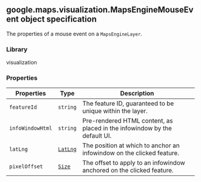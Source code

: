 <h2 id="MapsEngineMouseEvent">
google.maps.visualization.MapsEngineMouseEvent
object specification
</h2><p>The properties of a mouse event on a <code>MapsEngineLayer</code>.</p><h3>Library</h3><p>visualization</p><h3>Properties</h3><table summary="interface MapsEngineMouseEvent - Properties" width="100%">
<thead>
<tr><th>Properties</th>
<th>Type</th>
<th>Description</th>
</tr></thead>
<tbody>
<tr>
<td><code>featureId</code></td>
<td><code>string</code></td>
<td>The feature ID, guaranteed to be unique within the layer.</td>
</tr>
<tr>
<td><code>infoWindowHtml</code></td>
<td><code>string</code></td>
<td>Pre-rendered HTML content, as placed in the infowindow by the default UI.</td>
</tr>
<tr>
<td><code>latLng</code></td>
<td><code><a href="https://github.com/amenadiel/google-maps-documentation/blob/master/docs/google.maps.LatLng.md">LatLng</a></code></td>
<td>The position at which to anchor an infowindow on the clicked feature.</td>
</tr>
<tr>
<td><code>pixelOffset</code></td>
<td><code><a href="https://github.com/amenadiel/google-maps-documentation/blob/master/docs/google.maps.Size.md">Size</a></code></td>
<td>The offset to apply to an infowindow anchored on the clicked feature.</td>
</tr>
</tbody>
</table>